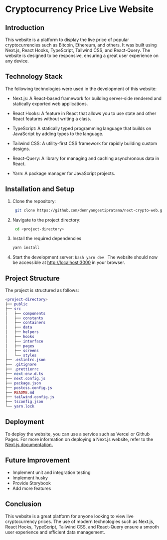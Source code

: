 # Cryptocurrency Price Live Website

## Introduction

This website is a platform to display the live price of popular cryptocurrencies such as Bitcoin, Ethereum, and others. It was built using Next.js, React Hooks, TypeScript, Tailwind CSS, and React-Query. The website is designed to be responsive, ensuring a great user experience on any device.

## Technology Stack

The following technologies were used in the development of this website:

- Next.js: A React-based framework for building server-side rendered and statically exported web applications.

- React Hooks: A feature in React that allows you to use state and other React features without writing a class.

- TypeScript: A statically typed programming language that builds on JavaScript by adding types to the language.

- Tailwind CSS: A utility-first CSS framework for rapidly building custom designs.

- React-Query: A library for managing and caching asynchronous data in React.

- Yarn: A package manager for JavaScript projects.

## Installation and Setup

1. Clone the repository:
   ```bash
    git clone https://github.com/dennyangestipratama/next-crypto-web.git
   ```
2. Navigate to the project directory:
   ```bash
    cd <project-directory>
   ```
3. Install the required dependencies
   ```bash
   yarn install
   ```
4. Start the development server:
   `bash
    yarn dev
    `
   The website should now be accessible at [http://localhost:3000](http://localhost:3000) in your browser.

## Project Structure

The project is structured as follows:

```lua
<project-directory>
├── public
├── src
│   ├── components
│   ├── constants
│   ├── containers
│   ├── data
│   ├── helpers
│   ├── hooks
│   ├── interface
│   ├── pages
│   ├── screens
│   └── styles
├── .eslintrc.json
├── .gitignore
├── .prettierrc
├── next-env.d.ts
├── next.config.js
├── package.json
├── postcss.config.js
├── README.md
├── tailwind.config.js
├── tsconfig.json
└── yarn.lock
```

## Deployment

To deploy the website, you can use a service such as Vercel or Github Pages. For more information on deploying a Next.js website, refer to the [Next.js documentation.](https://nextjs.org/docs/deployment)

## Future Improvement

- Implement unit and integration testing
- Implement husky
- Provide Storybook
- Add more features

## Conclusion

This website is a great platform for anyone looking to view live cryptocurrency prices. The use of modern technologies such as Next.js, React Hooks, TypeScript, Tailwind CSS, and React-Query ensure a smooth user experience and efficient data management.
